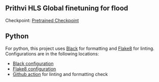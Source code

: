 ## Prithvi HLS Global finetuning for flood
<!---- Provide an overview of what is being achieved in this repo ----> 
Checkpoint: [ Pretrained Checkpoint](https://www.nsstc.uah.edu/data/sujit.roy/Prithvi_checkpoints/)



## Python
For python, this project uses [Black](https://black.readthedocs.io/en/stable/) for formatting and [Flake8](https://flake8.pycqa.org/en/latest/) for linting. Configurations are in the following locations:
  - [Black configuration](pyproject.toml)
  - [Flake8 configuration](tox.ini)
  - [Github action](.github/workflows/lint.yml) for linting and formatting check

